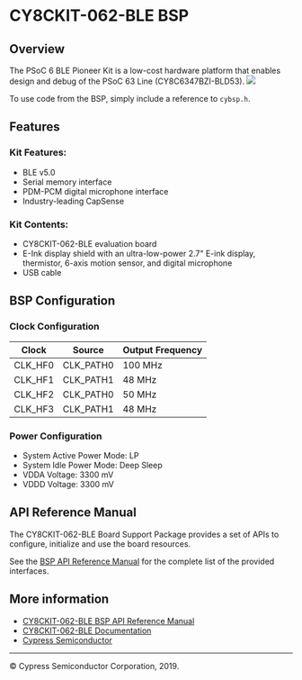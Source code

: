 # CY8CKIT-062-BLE BSP

## Overview

The PSoC 6 BLE Pioneer Kit is a low-cost hardware platform that enables design and debug of the PSoC 63 Line (CY8C6347BZI-BLD53).
![](docs/html/board.png)

To use code from the BSP, simply include a reference to `cybsp.h`.

## Features

### Kit Features:

* BLE v5.0
* Serial memory interface
* PDM-PCM digital microphone interface
* Industry-leading CapSense

### Kit Contents:

* CY8CKIT-062-BLE evaluation board
* E-Ink display shield with an ultra-low-power 2.7" E-ink display, thermistor, 6-axis motion sensor, and digital microphone
* USB cable

## BSP Configuration

### Clock Configuration

| Clock    | Source    | Output Frequency |
|----------|-----------|------------------|
| CLK_HF0  | CLK_PATH0 | 100 MHz          |
| CLK_HF1  | CLK_PATH1 | 48 MHz           |
| CLK_HF2  | CLK_PATH0 | 50 MHz           |
| CLK_HF3  | CLK_PATH1 | 48 MHz           |

### Power Configuration

* System Active Power Mode: LP
* System Idle Power Mode: Deep Sleep
* VDDA Voltage: 3300 mV
* VDDD Voltage: 3300 mV

## API Reference Manual

The CY8CKIT-062-BLE Board Support Package provides a set of APIs to configure, initialize and use the board resources.

See the [BSP API Reference Manual][api] for the complete list of the provided interfaces.

## More information
* [CY8CKIT-062-BLE BSP API Reference Manual][api]
* [CY8CKIT-062-BLE Documentation](http://www.cypress.com/documentation/development-kitsboards/psoc-6-ble-pioneer-kit)
* [Cypress Semiconductor](http://www.cypress.com)

[api]: https://cypresssemiconductorco.github.io/TARGET_CY8CKIT-062-BLE/html/modules.html

---
© Cypress Semiconductor Corporation, 2019.
